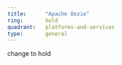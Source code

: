 ```yaml
---
title:      "Apache Oozie"
ring:       hold
quadrant:   platforms-and-services
type:       general
---
```


change to hold